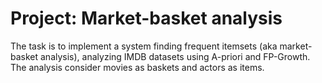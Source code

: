 
# Project: Market-basket analysis
The task is to implement a system finding frequent itemsets (aka market-basket analysis), analyzing IMDB datasets using A-priori and FP-Growth. The analysis consider movies as baskets and actors as items.
